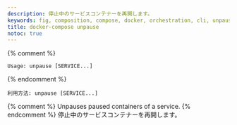 ```yaml
---
description: 停止中のサービスコンテナーを再開します。
keywords: fig, composition, compose, docker, orchestration, cli, unpause
title: docker-compose unpause
notoc: true
---
```


{% comment %}
```none
Usage: unpause [SERVICE...]
```
{% endcomment %}
```none
利用方法: unpause [SERVICE...]
```

{% comment %}
Unpauses paused containers of a service.
{% endcomment %}
停止中のサービスコンテナーを再開します。
